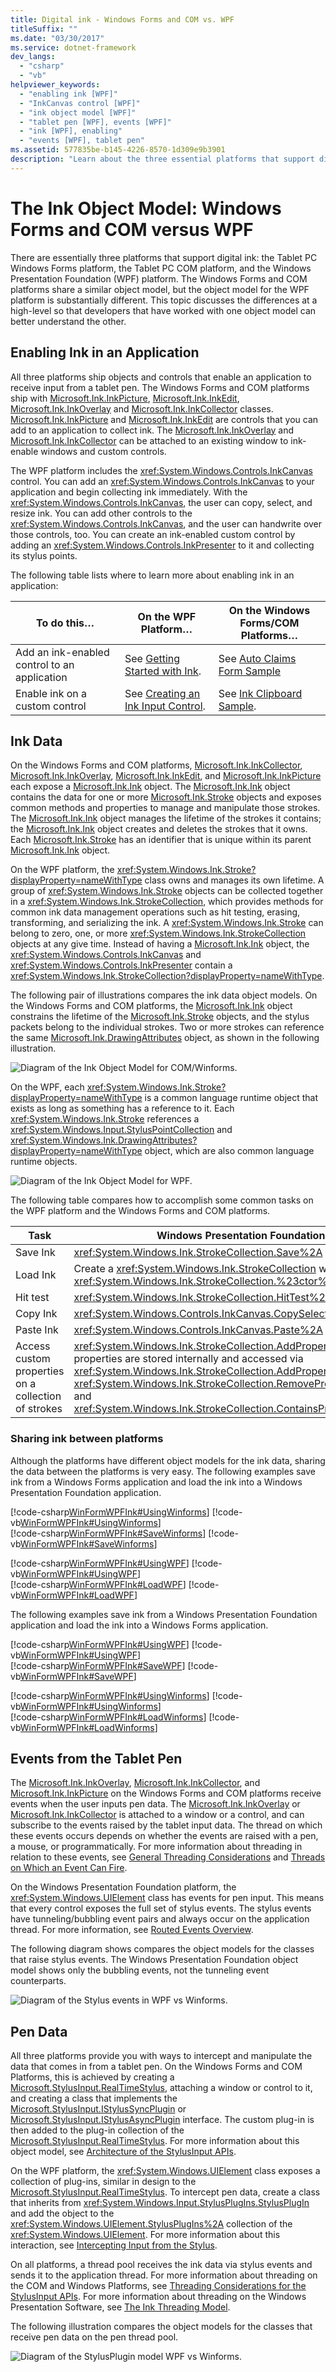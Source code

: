 ```yaml
---
title: Digital ink - Windows Forms and COM vs. WPF
titleSuffix: ""
ms.date: "03/30/2017"
ms.service: dotnet-framework
dev_langs: 
  - "csharp"
  - "vb"
helpviewer_keywords: 
  - "enabling ink [WPF]"
  - "InkCanvas control [WPF]"
  - "ink object model [WPF]"
  - "tablet pen [WPF], events [WPF]"
  - "ink [WPF], enabling"
  - "events [WPF], tablet pen"
ms.assetid: 577835be-b145-4226-8570-1d309e9b3901
description: "Learn about the three essential platforms that support digital ink: the Tablet PC Windows Forms platform, the Tablet PC COM platform, and the WPF platform." 
---
```

# The Ink Object Model: Windows Forms and COM versus WPF

There are essentially three platforms that support digital ink: the Tablet PC Windows Forms platform, the Tablet PC COM platform, and the Windows Presentation Foundation (WPF) platform.  The Windows Forms and COM platforms share a similar object model, but the object model for the WPF platform is substantially different.  This topic discusses the differences at a high-level so that developers that have worked with one object model can better understand the other.  
  
## Enabling Ink in an Application  

All three platforms ship objects and controls that enable an application to receive input from a tablet pen.  The Windows Forms and COM platforms ship with [Microsoft.Ink.InkPicture](/previous-versions/dotnet/netframework-3.5/ms583740(v=vs.90)), [Microsoft.Ink.InkEdit](/previous-versions/dotnet/netframework-3.5/ms552265(v=vs.90)), [Microsoft.Ink.InkOverlay](/previous-versions/dotnet/netframework-3.5/ms552322(v=vs.90)) and [Microsoft.Ink.InkCollector](/previous-versions/dotnet/netframework-3.5/ms583683(v=vs.90)) classes.  [Microsoft.Ink.InkPicture](/previous-versions/dotnet/netframework-3.5/ms583740(v=vs.90)) and [Microsoft.Ink.InkEdit](/previous-versions/dotnet/netframework-3.5/ms552265(v=vs.90)) are controls that you can add to an application to collect ink.  The [Microsoft.Ink.InkOverlay](/previous-versions/dotnet/netframework-3.5/ms552322(v=vs.90)) and [Microsoft.Ink.InkCollector](/previous-versions/dotnet/netframework-3.5/ms583683(v=vs.90)) can be attached to an existing window to ink-enable windows and custom controls.  
  
The WPF platform includes the <xref:System.Windows.Controls.InkCanvas> control.  You can add an <xref:System.Windows.Controls.InkCanvas> to your application and begin collecting ink immediately. With the <xref:System.Windows.Controls.InkCanvas>, the user can copy, select, and resize ink.  You can add other controls to the <xref:System.Windows.Controls.InkCanvas>, and the user can handwrite over those controls, too.  You can create an ink-enabled custom control by adding an <xref:System.Windows.Controls.InkPresenter> to it and collecting its stylus points.  
  
The following table lists where to learn more about enabling ink in an application:  
  
|To do this…|On the WPF Platform…|On the Windows Forms/COM Platforms…|  
|-----------------|--------------------------|------------------------------------------|  
|Add an ink-enabled control to an application|See [Getting Started with Ink](getting-started-with-ink.md).|See [Auto Claims Form Sample](/windows/desktop/tablet/auto-claims-form-sample)|  
|Enable ink on a custom control|See [Creating an Ink Input Control](creating-an-ink-input-control.md).|See [Ink Clipboard Sample](/windows/desktop/tablet/ink-clipboard-sample).|  
  
## Ink Data  

On the Windows Forms and COM platforms, [Microsoft.Ink.InkCollector](/previous-versions/dotnet/netframework-3.5/ms583683(v=vs.90)), [Microsoft.Ink.InkOverlay](/previous-versions/dotnet/netframework-3.5/ms552322(v=vs.90)), [Microsoft.Ink.InkEdit](/previous-versions/dotnet/netframework-3.5/ms552265(v=vs.90)), and [Microsoft.Ink.InkPicture](/previous-versions/dotnet/netframework-3.5/ms583740(v=vs.90)) each expose a [Microsoft.Ink.Ink](/previous-versions/dotnet/netframework-3.5/ms583670(v=vs.90)) object. The [Microsoft.Ink.Ink](/previous-versions/dotnet/netframework-3.5/ms583670(v=vs.90)) object contains the data for one or more [Microsoft.Ink.Stroke](/previous-versions/dotnet/netframework-3.5/ms552692(v=vs.90)) objects and exposes common methods and properties to manage and manipulate those strokes.  The [Microsoft.Ink.Ink](/previous-versions/dotnet/netframework-3.5/ms583670(v=vs.90)) object manages the lifetime of the strokes it contains; the [Microsoft.Ink.Ink](/previous-versions/dotnet/netframework-3.5/ms583670(v=vs.90)) object creates and deletes the strokes that it owns.  Each [Microsoft.Ink.Stroke](/previous-versions/dotnet/netframework-3.5/ms552692(v=vs.90)) has an identifier that is unique within its parent [Microsoft.Ink.Ink](/previous-versions/dotnet/netframework-3.5/ms583670(v=vs.90)) object.  
  
On the WPF platform, the <xref:System.Windows.Ink.Stroke?displayProperty=nameWithType> class owns and manages its own lifetime. A group of <xref:System.Windows.Ink.Stroke> objects can be collected together in a <xref:System.Windows.Ink.StrokeCollection>, which provides methods for common ink data management operations such as hit testing, erasing, transforming, and serializing the ink. A <xref:System.Windows.Ink.Stroke> can belong to zero, one, or more <xref:System.Windows.Ink.StrokeCollection> objects at any give time.  Instead of having a [Microsoft.Ink.Ink](/previous-versions/dotnet/netframework-3.5/ms583670(v=vs.90)) object, the <xref:System.Windows.Controls.InkCanvas> and <xref:System.Windows.Controls.InkPresenter> contain a <xref:System.Windows.Ink.StrokeCollection?displayProperty=nameWithType>.  
  
The following pair of illustrations compares the ink data object models.  On the Windows Forms and COM platforms, the [Microsoft.Ink.Ink](/previous-versions/dotnet/netframework-3.5/ms583670(v=vs.90)) object constrains the lifetime of the [Microsoft.Ink.Stroke](/previous-versions/dotnet/netframework-3.5/ms552692(v=vs.90)) objects, and the stylus packets belong to the individual strokes.  Two or more strokes can reference the same [Microsoft.Ink.DrawingAttributes](/previous-versions/dotnet/netframework-3.5/ms583636(v=vs.90)) object, as shown in the following illustration.  
  
![Diagram of the Ink Object Model for COM&#47;Winforms.](./media/ink-inkownsstrokes.png "Ink_InkOwnsStrokes")  
  
On the WPF, each <xref:System.Windows.Ink.Stroke?displayProperty=nameWithType> is a common language runtime object that exists as long as something has a reference to it.  Each <xref:System.Windows.Ink.Stroke> references a <xref:System.Windows.Input.StylusPointCollection> and <xref:System.Windows.Ink.DrawingAttributes?displayProperty=nameWithType> object, which are also common language runtime objects.  
  
![Diagram of the Ink Object Model for WPF.](./media/ink-wpfinkobjectmodel.png "Ink_WPFInkObjectModel")  
  
The following table compares how to accomplish some common tasks on the WPF platform and the Windows Forms and COM platforms.  
  
|Task|Windows Presentation Foundation|Windows Forms and COM|  
|----------|-------------------------------------|---------------------------|  
|Save Ink|<xref:System.Windows.Ink.StrokeCollection.Save%2A>|[Microsoft.Ink.Ink.Save](/previous-versions/dotnet/netframework-3.5/ms571335(v=vs.90))|  
|Load Ink|Create a <xref:System.Windows.Ink.StrokeCollection> with the <xref:System.Windows.Ink.StrokeCollection.%23ctor%2A> constructor.|[Microsoft.Ink.Ink.Load](/previous-versions/dotnet/netframework-3.5/ms569609(v=vs.90))|  
|Hit test|<xref:System.Windows.Ink.StrokeCollection.HitTest%2A>|[Microsoft.Ink.Ink.HitTest](/previous-versions/dotnet/netframework-3.5/ms571330(v=vs.90))|  
|Copy Ink|<xref:System.Windows.Controls.InkCanvas.CopySelection%2A>|[Microsoft.Ink.Ink.ClipboardCopy](/previous-versions/dotnet/netframework-3.5/ms571316(v=vs.90))|  
|Paste Ink|<xref:System.Windows.Controls.InkCanvas.Paste%2A>|[Microsoft.Ink.Ink.ClipboardPaste](/previous-versions/dotnet/netframework-3.5/ms571318(v=vs.90))|  
|Access custom properties on a collection of strokes|<xref:System.Windows.Ink.StrokeCollection.AddPropertyData%2A> (the properties are stored internally and accessed via <xref:System.Windows.Ink.StrokeCollection.AddPropertyData%2A>, <xref:System.Windows.Ink.StrokeCollection.RemovePropertyData%2A>, and <xref:System.Windows.Ink.StrokeCollection.ContainsPropertyData%2A>)|Use [Microsoft.Ink.Ink.ExtendedProperties](/previous-versions/dotnet/netframework-3.5/ms582214(v=vs.90))|  
  
### Sharing ink between platforms  

Although the platforms have different object models for the ink data, sharing the data between the platforms is very easy. The following examples save ink from a Windows Forms application and load the ink into a Windows Presentation Foundation application.  
  
[!code-csharp[WinFormWPFInk#UsingWinforms](~/samples/snippets/csharp/VS_Snippets_Wpf/WinformWPFInk/CSharp/Program.cs#usingwinforms)]
[!code-vb[WinFormWPFInk#UsingWinforms](~/samples/snippets/visualbasic/VS_Snippets_Wpf/WinformWPFInk/VisualBasic/Module1.vb#usingwinforms)]  
[!code-csharp[WinFormWPFInk#SaveWinforms](~/samples/snippets/csharp/VS_Snippets_Wpf/WinformWPFInk/CSharp/Program.cs#savewinforms)]
[!code-vb[WinFormWPFInk#SaveWinforms](~/samples/snippets/visualbasic/VS_Snippets_Wpf/WinformWPFInk/VisualBasic/Module1.vb#savewinforms)]  
  
[!code-csharp[WinFormWPFInk#UsingWPF](~/samples/snippets/csharp/VS_Snippets_Wpf/WinformWPFInk/CSharp/Program.cs#usingwpf)]
[!code-vb[WinFormWPFInk#UsingWPF](~/samples/snippets/visualbasic/VS_Snippets_Wpf/WinformWPFInk/VisualBasic/Module1.vb#usingwpf)]  
[!code-csharp[WinFormWPFInk#LoadWPF](~/samples/snippets/csharp/VS_Snippets_Wpf/WinformWPFInk/CSharp/Program.cs#loadwpf)]
[!code-vb[WinFormWPFInk#LoadWPF](~/samples/snippets/visualbasic/VS_Snippets_Wpf/WinformWPFInk/VisualBasic/Module1.vb#loadwpf)]  
  
The following examples save ink from a Windows Presentation Foundation application and load the ink into a Windows Forms application.  
  
[!code-csharp[WinFormWPFInk#UsingWPF](~/samples/snippets/csharp/VS_Snippets_Wpf/WinformWPFInk/CSharp/Program.cs#usingwpf)]
[!code-vb[WinFormWPFInk#UsingWPF](~/samples/snippets/visualbasic/VS_Snippets_Wpf/WinformWPFInk/VisualBasic/Module1.vb#usingwpf)]  
[!code-csharp[WinFormWPFInk#SaveWPF](~/samples/snippets/csharp/VS_Snippets_Wpf/WinformWPFInk/CSharp/Program.cs#savewpf)]
[!code-vb[WinFormWPFInk#SaveWPF](~/samples/snippets/visualbasic/VS_Snippets_Wpf/WinformWPFInk/VisualBasic/Module1.vb#savewpf)]  
  
[!code-csharp[WinFormWPFInk#UsingWinforms](~/samples/snippets/csharp/VS_Snippets_Wpf/WinformWPFInk/CSharp/Program.cs#usingwinforms)]
[!code-vb[WinFormWPFInk#UsingWinforms](~/samples/snippets/visualbasic/VS_Snippets_Wpf/WinformWPFInk/VisualBasic/Module1.vb#usingwinforms)]  
[!code-csharp[WinFormWPFInk#LoadWinforms](~/samples/snippets/csharp/VS_Snippets_Wpf/WinformWPFInk/CSharp/Program.cs#loadwinforms)]
[!code-vb[WinFormWPFInk#LoadWinforms](~/samples/snippets/visualbasic/VS_Snippets_Wpf/WinformWPFInk/VisualBasic/Module1.vb#loadwinforms)]

## Events from the Tablet Pen  

The [Microsoft.Ink.InkOverlay](/previous-versions/dotnet/netframework-3.5/ms552322(v=vs.90)), [Microsoft.Ink.InkCollector](/previous-versions/dotnet/netframework-3.5/ms583683(v=vs.90)), and [Microsoft.Ink.InkPicture](/previous-versions/dotnet/netframework-3.5/ms583740(v=vs.90)) on the Windows Forms and COM platforms receive events when the user inputs pen data. The [Microsoft.Ink.InkOverlay](/previous-versions/dotnet/netframework-3.5/ms552322(v=vs.90)) or [Microsoft.Ink.InkCollector](/previous-versions/dotnet/netframework-3.5/ms583683(v=vs.90)) is attached to a window or a control, and can subscribe to the events raised by the tablet input data. The thread on which these events occurs depends on whether the events are raised with a pen, a mouse, or programmatically. For more information about threading in relation to these events, see [General Threading Considerations](/windows/desktop/tablet/general-threading-considerations) and [Threads on Which an Event Can Fire](/windows/desktop/tablet/threads-on-which-an-event-can-fire).  
  
On the Windows Presentation Foundation platform, the <xref:System.Windows.UIElement> class has events for pen input. This means that every control exposes the full set of stylus events.  The stylus events have tunneling/bubbling event pairs and always occur on the application thread.  For more information, see [Routed Events Overview](../events/routed-events-overview.md).  
  
The following diagram shows compares the object models for the classes that raise stylus events. The Windows Presentation Foundation object model shows only the bubbling events, not the tunneling event counterparts.  
  
![Diagram of the Stylus events in WPF vs Winforms.](./media/ink-stylusevents.png "Ink_StylusEvents")  
  
## Pen Data  

All three platforms provide you with ways to intercept and manipulate the data that comes in from a tablet pen.  On the Windows Forms and COM Platforms, this is achieved by creating a [Microsoft.StylusInput.RealTimeStylus](/previous-versions/dotnet/netframework-3.5/ms585724(v=vs.90)), attaching a window or control to it, and creating a class that implements the [Microsoft.StylusInput.IStylusSyncPlugin](/previous-versions/dotnet/netframework-3.5/ms575201(v=vs.90)) or [Microsoft.StylusInput.IStylusAsyncPlugin](/previous-versions/dotnet/netframework-3.5/ms575194(v=vs.90)) interface. The custom plug-in is then added to the plug-in collection of the [Microsoft.StylusInput.RealTimeStylus](/previous-versions/dotnet/netframework-3.5/ms585724(v=vs.90)). For more information about this object model, see [Architecture of the StylusInput APIs](/windows/desktop/tablet/architecture-of-the-stylusinput-apis).  
  
On the WPF platform, the <xref:System.Windows.UIElement> class exposes a collection of plug-ins, similar in design to the [Microsoft.StylusInput.RealTimeStylus](/previous-versions/dotnet/netframework-3.5/ms585724(v=vs.90)).  To intercept pen data, create a class that inherits from <xref:System.Windows.Input.StylusPlugIns.StylusPlugIn> and add the object to the <xref:System.Windows.UIElement.StylusPlugIns%2A> collection of the <xref:System.Windows.UIElement>. For more information about this interaction, see [Intercepting Input from the Stylus](intercepting-input-from-the-stylus.md).  
  
On all platforms, a thread pool receives the ink data via stylus events and sends it to the application thread.  For more information about threading on the COM and Windows Platforms, see [Threading Considerations for the StylusInput APIs](/windows/desktop/tablet/threading-considerations-for-the-stylusinput-apis).  For more information about threading on the Windows Presentation Software, see [The Ink Threading Model](the-ink-threading-model.md).  
  
The following illustration compares the object models for the classes that receive pen data on the pen thread pool.  
  
![Diagram of the StylusPlugin model WPF vs Winforms.](./media/ink-stylusplugins.png "Ink_StylusPlugins")
